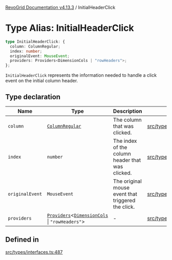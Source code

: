 [RevoGrid Documentation v4.13.3](README.md) / InitialHeaderClick

# Type Alias: InitialHeaderClick

```ts
type InitialHeaderClick: {
  column: ColumnRegular;
  index: number;
  originalEvent: MouseEvent;
  providers: Providers<DimensionCols | "rowHeaders">;
};
```

`InitialHeaderClick` represents the information needed to handle a click
event on the initial column header.

## Type declaration

| Name | Type | Description | Defined in |
| ------ | ------ | ------ | ------ |
| `column` | [`ColumnRegular`](Interface.ColumnRegular.md) | The column that was clicked. | [src/types/interfaces.ts:499](https://github.com/revolist/revogrid/blob/827fce61250cb005ab132b3ed11b8ae836712e7b/src/types/interfaces.ts#L499) |
| `index` | `number` | The index of the column header that was clicked. | [src/types/interfaces.ts:491](https://github.com/revolist/revogrid/blob/827fce61250cb005ab132b3ed11b8ae836712e7b/src/types/interfaces.ts#L491) |
| `originalEvent` | `MouseEvent` | The original mouse event that triggered the click. | [src/types/interfaces.ts:495](https://github.com/revolist/revogrid/blob/827fce61250cb005ab132b3ed11b8ae836712e7b/src/types/interfaces.ts#L495) |
| `providers` | [`Providers`](TypeAlias.Providers.md)\<[`DimensionCols`](TypeAlias.DimensionCols.md) \| `"rowHeaders"`\> | - | [src/types/interfaces.ts:500](https://github.com/revolist/revogrid/blob/827fce61250cb005ab132b3ed11b8ae836712e7b/src/types/interfaces.ts#L500) |

## Defined in

[src/types/interfaces.ts:487](https://github.com/revolist/revogrid/blob/827fce61250cb005ab132b3ed11b8ae836712e7b/src/types/interfaces.ts#L487)
